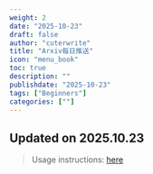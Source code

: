 ```yaml
---
weight: 2
date: "2025-10-23"
draft: false
author: "cuterwrite"
title: "Arxiv每日推送"
icon: "menu_book"
toc: true
description: ""
publishdate: "2025-10-23"
tags: ["Beginners"]
categories: [""]
---
```

## Updated on 2025.10.23
> Usage instructions: [here](./docs/README.md#usage)

